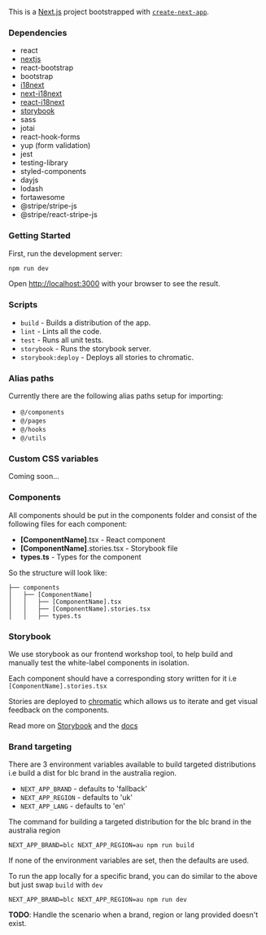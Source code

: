 This is a [Next.js](https://nextjs.org/) project bootstrapped with [`create-next-app`](https://github.com/vercel/next.js/tree/canary/packages/create-next-app).


### Dependencies

- react
- [nextjs](https://nextjs.org/docs)
- react-bootstrap
- bootstrap
- [i18next](https://www.i18next.com/)
- [next-i18next](https://github.com/i18next/next-i18next)
- [react-i18next](https://github.com/i18next/react-i18next)
- [storybook](https://storybook.js.org/)
- sass
- jotai
- react-hook-forms
- yup (form validation)
- jest
- testing-library
- styled-components
- dayjs
- lodash
- fortawesome
- @stripe/stripe-js
- @stripe/react-stripe-js

### Getting Started

First, run the development server:

```bash
npm run dev
```

Open [http://localhost:3000](http://localhost:3000) with your browser to see the result.

### Scripts

 - `build` - Builds a distribution of the app.
 - `lint` - Lints all the code.
 - `test` - Runs all unit tests.
 - `storybook` - Runs the storybook server.
 - `storybook:deploy` - Deploys all stories to chromatic.

### Alias paths
Currently there are the following alias paths setup for importing:
 - `@/components`
 - `@/pages`
 - `@/hooks`
 - `@/utils`

### Custom CSS variables
Coming soon...

### Components
All components should be put in the components folder and consist of the following files for each component:
 - **[ComponentName]**.tsx - React component
 - **[ComponentName]**.stories.tsx - Storybook file
 - **types.ts** - Types for the component

So the structure will look like:
```
├── components
│   ├── [ComponentName]
│   │   ├── [ComponentName].tsx
│   │   ├── [ComponentName].stories.tsx
│   │   ├── types.ts
```

### Storybook
We use storybook as our frontend workshop tool, to help build and manually test the white-label components in isolation.

Each component should have a corresponding story written for it i.e `[ComponentName].stories.tsx`

Stories are deployed to [chromatic](https://www.chromatic.com/) which allows us to iterate and get visual feedback on the components.

Read more on [Storybook](https://storybook.js.org/) and the [docs](https://storybook.js.org/docs/react/why-storybook)

### Brand targeting
There are 3 environment variables available to build targeted distributions i.e build a dist for blc brand in the australia region.

 - `NEXT_APP_BRAND` - defaults to 'fallback'
 - `NEXT_APP_REGION` - defaults to 'uk'
 - `NEXT_APP_LANG` - defaults to 'en'

The command for building a targeted distribution for the blc brand in the australia region

`NEXT_APP_BRAND=blc NEXT_APP_REGION=au npm run build`

If none of the environment variables are set, then the defaults are used.

To run the app locally for a specific brand, you can do similar to the above but just swap `build` with `dev`

`NEXT_APP_BRAND=blc NEXT_APP_REGION=au npm run dev`

**TODO**: Handle the scenario when a brand, region or lang provided doesn't exist.